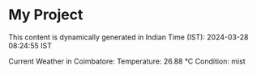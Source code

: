 # My Project

This content is dynamically generated in Indian Time (IST): 2024-03-28 08:24:55 IST


Current Weather in Coimbatore:
Temperature: 26.88 °C
Condition: mist

